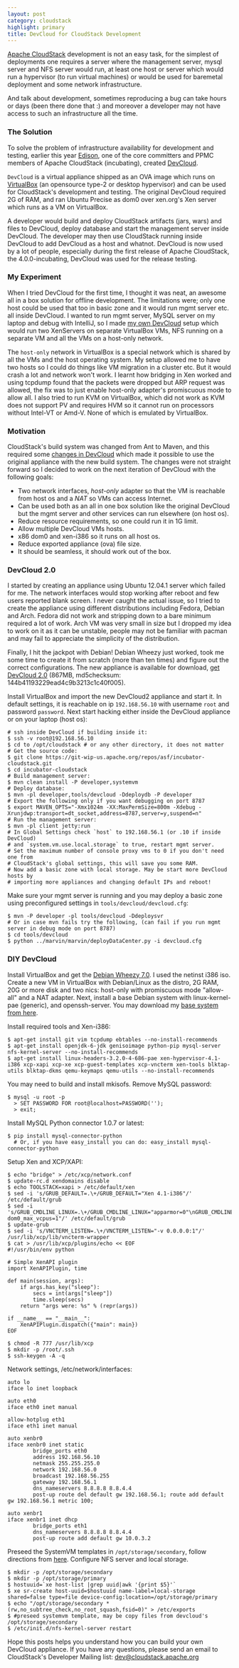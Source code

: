 ```yaml
---
layout: post
category: cloudstack
highlight: primary
title: DevCloud for CloudStack Development
---
```


[Apache CloudStack](http://incubator.apache.org/cloudstack) development is
not an easy task, for the simplest of deployments one requires a server where
the management server, mysql server and NFS server would run, at least
one host or server which would run a hypervisor (to run virtual machines) or
would be used for baremetal deployment and some network infrastructure.

And talk about development, sometimes reproducing a bug can take hours or days
(been there done that :) and moreover a developer may not have access to such
an infrastructure all the time.

### The Solution

To solve the problem of infrastructure availability for development and testing,
earlier this year [Edison](http://www.linkedin.com/pub/disheng-su/5/ab9/90b),
one of the core committers and PPMC members of Apache CloudStack (incubating),
created [DevCloud](http://wiki.cloudstack.org/display/COMM/DevCloud).

`DevCloud` is a virtual appliance shipped as an OVA image which runs on [VirtualBox](http://virtualbox.org)
(an opensource type-2 or desktop hypervisor) and can be used for CloudStack's
development and testing. The original DevCloud required 2G of RAM, and ran
Ubuntu Precise as dom0 over xen.org's Xen server which runs as a VM on VirtualBox.

A developer would build and deploy CloudStack artifacts (jars, wars) and files
to DevCloud, deploy database and start the management server inside DevCloud.
The developer may then use CloudStack running inside DevCloud to add DevCloud as
a host and whatnot. DevCloud is now used by a lot of people, especially during
the first release of Apache CloudStack, the 4.0.0-incubating, DevCloud was used
for the release testing.

### My Experiment

When I tried DevCloud for the first time, I thought it was neat, an awesome all
in a box solution for offline development. The limitations were; only one host
could be used that too in basic zone and it would run mgmt server etc. all inside
DevCloud. I wanted to run mgmt server, MySQL server on my laptop and debug with
IntelliJ, so I made [my own
DevCloud](https://cwiki.apache.org/confluence/display/CLOUDSTACK/DIY+DevCloud+Setup)
setup which would run two XenServers on separate VirtualBox VMs, NFS running on
a separate VM and all the VMs on a host-only network.

The `host-only` network in VirtualBox is a special network which is shared by
all the VMs and the host operating system. My setup allowed me to have two hosts
so I could do things like VM migration in a cluster etc. But it would crash a lot
and network won't work. I learnt how bridging in Xen worked and using tcpdump
found that the packets were dropped but ARP request was allowed, the fix was to
just enable host-only adapter's promiscuous mode to allow all. I also tried to
run KVM on VirtualBox, which did not work as KVM does not support PV and requires
HVM so it cannot run on processors without Intel-VT or Amd-V. None of which is
emulated by VirtualBox.

### Motivation

CloudStack's build system was changed from Ant to Maven, and this required some
[changes in DevCloud](https://cwiki.apache.org/confluence/display/CLOUDSTACK/CloudStack+devcloud+environment+setup)
which made it possible to use the original appliance with the new build system.
The changes were not straight forward so I decided to work on the next iteration
of DevCloud with the following goals:

  * Two network interfaces, _host-only_ adapter so that the VM is reachable from
    host os and a _NAT_ so VMs can access Internet.
  * Can be used both as an all in one box solution like the original DevCloud but
    the mgmt server and other services can run elsewhere (on host os).
  * Reduce resource requirements, so one could run it in 1G limit.
  * Allow multiple DevCloud VMs hosts.
  * x86 dom0 and xen-i386 so it runs on all host os.
  * Reduce exported appliance (ova) file size.
  * It should be seamless, it should work out of the box.

### DevCloud 2.0

I started by creating an appliance using Ubuntu 12.04.1 server which failed for me.
The network interfaces would stop working after reboot and few users reported
blank screen. I never caught the actual issue, so I tried to create the
appliance using different distributions including Fedora, Debian and Arch.
Fedora did not work and stripping down to a bare minimum required a lot of work.
Arch VM was very small in size but I dropped my idea to work on it as it can be
unstable, people may not be familiar with pacman and may fail to appreciate the
simplicity of the distribution.

Finally, I hit the jackpot with Debian! Debian Wheezy just worked, took me some
time to create it from scratch (more than ten times) and figure out the correct
configurations. The new appliance is available for download, [get DevCloud 2.0](http://home.apache.org/~bhaisaab/cloudstack/devcloud/devcloud2.ova)
(867MB, md5checksum: 144b41193229ead4c9b3213c1c40f005).

Install VirtualBox and import the new DevCloud2 appliance and start it. In
default settings, it is reachable on ip `192.168.56.10` with username `root` and
password `password`. Next start hacking either inside the DevCloud appliance or
on your laptop (host os):

    # ssh inside DevCloud if building inside it:
    $ ssh -v root@192.168.56.10
    $ cd to /opt/cloudstack # or any other directory, it does not matter
    # Get the source code:
    $ git clone https://git-wip-us.apache.org/repos/asf/incubator-cloudstack.git
    $ cd incubator-cloudstack
    # Build management server:
    $ mvn clean install -P developer,systemvm
    # Deploy database:
    $ mvn -pl developer,tools/devcloud -Ddeploydb -P developer
    # Export the following only if you want debugging on port 8787
    $ export MAVEN_OPTS="-Xmx1024m -XX:MaxPermSize=800m -Xdebug -Xrunjdwp:transport=dt_socket,address=8787,server=y,suspend=n"
    # Run the management server:
    $ mvn -pl client jetty:run
    # In Global Settings check `host` to 192.168.56.1 (or .10 if inside DevCloud)
    # and `system.vm.use.local.storage` to true, restart mgmt server.
    # Set the maximum number of console proxy vms to 0 if you don't need one from
    # CloudStack's global settings, this will save you some RAM.
    # Now add a basic zone with local storage. May be start more DevCloud hosts by
    # importing more appliances and changing default IPs and reboot!

Make sure your mgmt server is running and you may deploy a basic zone using
preconfigured settings in `tools/devcloud/devcloud.cfg`:

    $ mvn -P developer -pl tools/devcloud -Ddeploysvr
    # Or in case mvn fails try the following, (can fail if you run mgmt server in debug mode on port 8787)
    $ cd tools/devcloud
    $ python ../marvin/marvin/deployDataCenter.py -i devcloud.cfg

### DIY DevCloud

Install VirtualBox and get the [Debian Wheezy
7.0](http://www.debian.org/devel/debian-installer/). I used the netinst i386
iso. Create a new VM in VirtualBox with Debian/Linux as the distro, 2G RAM, 20G
or more disk and two nics: host-only with promiscuous mode "allow-all" and a NAT
adapter. Next, install a base Debian system with linux-kernel-pae (generic),
and openssh-server. You may download my [base system from
here](http://home.apache.org/~bhaisaab/vms/debian-wheezy-basex86.ova).

Install required tools and Xen-i386:

    $ apt-get install git vim tcpdump ebtables --no-install-recommends
    $ apt-get install openjdk-6-jdk genisoimage python-pip mysql-server nfs-kernel-server --no-install-recommends
    $ apt-get install linux-headers-3.2.0-4-686-pae xen-hypervisor-4.1-i386 xcp-xapi xcp-xe xcp-guest-templates xcp-vncterm xen-tools blktap-utils blktap-dkms qemu-keymaps qemu-utils --no-install-recommends

You may need to build and install mkisofs. Remove MySQL password:

    $ mysql -u root -p
      > SET PASSWORD FOR root@localhost=PASSWORD('');
      > exit;

Install MySQL Python connector 1.0.7 or latest:

    $ pip install mysql-connector-python
      # Or, if you have easy_install you can do: easy_install mysql-connector-python

Setup Xen and XCP/XAPI:

    $ echo "bridge" > /etc/xcp/network.conf
    $ update-rc.d xendomains disable
    $ echo TOOLSTACK=xapi > /etc/default/xen
    $ sed -i 's/GRUB_DEFAULT=.\+/GRUB_DEFAULT="Xen 4.1-i386"/' /etc/default/grub
    $ sed -i 's/GRUB_CMDLINE_LINUX=.\+/GRUB_CMDLINE_LINUX="apparmor=0"\nGRUB_CMDLINE_XEN="dom0_mem=400M,max:500M dom0_max_vcpus=1"/' /etc/default/grub
    $ update-grub
    $ sed -i 's/VNCTERM_LISTEN=.\+/VNCTERM_LISTEN="-v 0.0.0.0:1"/' /usr/lib/xcp/lib/vncterm-wrapper
    $ cat > /usr/lib/xcp/plugins/echo << EOF
    #!/usr/bin/env python

    # Simple XenAPI plugin
    import XenAPIPlugin, time

    def main(session, args):
        if args.has_key("sleep"):
            secs = int(args["sleep"])
            time.sleep(secs)
        return "args were: %s" % (repr(args))

    if __name__ == "__main__":
        XenAPIPlugin.dispatch({"main": main})
    EOF

    $ chmod -R 777 /usr/lib/xcp
    $ mkdir -p /root/.ssh
    $ ssh-keygen -A -q

Network settings, /etc/network/interfaces:

    auto lo
    iface lo inet loopback

    auto eth0
    iface eth0 inet manual

    allow-hotplug eth1
    iface eth1 inet manual

    auto xenbr0
    iface xenbr0 inet static
            bridge_ports eth0
            address 192.168.56.10
            netmask 255.255.255.0
            network 192.168.56.0
            broadcast 192.168.56.255
            gateway 192.168.56.1
            dns_nameservers 8.8.8.8 8.8.4.4
            post-up route del default gw 192.168.56.1; route add default gw 192.168.56.1 metric 100;

    auto xenbr1
    iface xenbr1 inet dhcp
            bridge_ports eth1
            dns_nameservers 8.8.8.8 8.8.4.4
            post-up route add default gw 10.0.3.2

Preseed the SystemVM templates in `/opt/storage/secondary`, follow directions
from
[here](http://incubator.apache.org/cloudstack/docs/en-US/Apache_CloudStack/4.0.0-incubating/html/Installation_Guide/management-server-install-flow.html#prepare-system-vm-template).
Configure NFS server and local storage.

    $ mkdir -p /opt/storage/secondary
    $ mkdir -p /opt/storage/primary
    $ hostuuid=`xe host-list |grep uuid|awk '{print $5}'`
    $ xe sr-create host-uuid=$hostuuid name-label=local-storage shared=false type=file device-config:location=/opt/storage/primary
    $ echo "/opt/storage/secondary *(rw,no_subtree_check,no_root_squash,fsid=0)" > /etc/exports
    $ #preseed systemvm template, may be copy files from devcloud's /opt/storage/secondary
    $ /etc/init.d/nfs-kernel-server restart

Hope this posts helps you understand how you can build your own DevCloud appliance. If you have any questions, please send an email to CloudStack's Developer Mailing list: [dev@cloudstack.apache.org](mailto:dev@cloudstack.apache.org)
